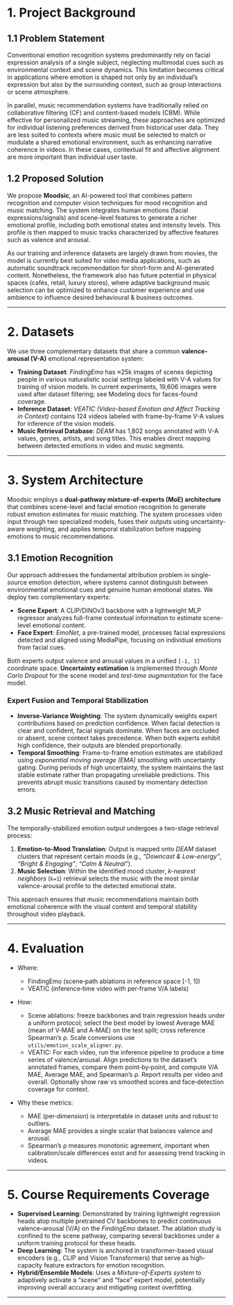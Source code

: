 # 1. Project Background

## 1.1 Problem Statement

Conventional emotion recognition systems predominantly rely on facial expression analysis of a single subject, neglecting multimodal cues such as environmental context and scene dynamics. This limitation becomes critical in applications where emotion is shaped not only by an individual’s expression but also by the surrounding context, such as group interactions or scene atmosphere.

In parallel, music recommendation systems have traditionally relied on collaborative filtering (CF) and content-based models (CBM). While effective for personalized music streaming, these approaches are optimized for individual listening preferences derived from historical user data. They are less suited to contexts where music must be selected to match or modulate a shared emotional environment, such as enhancing narrative coherence in videos. In these cases, contextual fit and affective alignment are more important than individual user taste.

## 1.2 Proposed Solution

We propose **Moodsic**, an AI-powered tool that combines pattern recognition and computer vision techniques for mood recognition and music matching. The system integrates human emotions (facial expressions/signals) and scene-level features to generate a richer emotional profile, including both emotional states and intensity levels. This profile is then mapped to music tracks characterized by affective features such as valence and arousal.

As our training and inference datasets are largely drawn from movies, the model is currently best suited for video media applications, such as automatic soundtrack recommendation for short-form and AI-generated content. Nonetheless, the framework also has future potential in physical spaces (cafés, retail, luxury stores), where adaptive background music selection can be optimized to enhance customer experience and use ambience to influence desired behavioural & business outcomes.

---

# 2. Datasets

We use three complementary datasets that share a common **valence-arousal (V-A)** emotional representation system:

* **Training Dataset**: *FindingEmo* has ≈25k images of scenes depicting people in various naturalistic social settings labeled with V-A values for training of vision models. In current experiments, 19,606 images were used after dataset filtering; see Modeling docs for faces-found coverage.
* **Inference Dataset**: *VEATIC (Video-based Emotion and Affect Tracking in Context)* contains 124 videos labeled with frame-by-frame V-A values for inference of the vision models.
* **Music Retrieval Database**: *DEAM* has 1,802 songs annotated with V-A values, genres, artists, and song titles. This enables direct mapping between detected emotions in video and music segments.

---

# 3. System Architecture

Moodsic employs a **dual-pathway mixture-of-experts (MoE) architecture** that combines scene-level and facial emotion recognition to generate robust emotion estimates for music matching. The system processes video input through two specialized models, fuses their outputs using uncertainty-aware weighting, and applies temporal stabilization before mapping emotions to music recommendations.

## 3.1 Emotion Recognition

Our approach addresses the fundamental attribution problem in single-source emotion detection, where systems cannot distinguish between environmental emotional cues and genuine human emotional states. We deploy two complementary experts:

* **Scene Expert**: A CLIP/DINOv3 backbone with a lightweight MLP regressor analyzes full-frame contextual information to estimate scene-level emotional content.
* **Face Expert**: *EmoNet*, a pre-trained model, processes facial expressions detected and aligned using MediaPipe, focusing on individual emotions from facial cues.

Both experts output valence and arousal values in a unified `[-1, 1]` coordinate space. **Uncertainty estimation** is implemented through *Monte Carlo Dropout* for the scene model and *test-time augmentation* for the face model.

### Expert Fusion and Temporal Stabilization

* **Inverse-Variance Weighting**: The system dynamically weights expert contributions based on prediction confidence. When facial detection is clear and confident, facial signals dominate. When faces are occluded or absent, scene context takes precedence. When both experts exhibit high confidence, their outputs are blended proportionally.
* **Temporal Smoothing**: Frame-to-frame emotion estimates are stabilized using *exponential moving average (EMA)* smoothing with uncertainty gating. During periods of high uncertainty, the system maintains the last stable estimate rather than propagating unreliable predictions. This prevents abrupt music transitions caused by momentary detection errors.

## 3.2 Music Retrieval and Matching

The temporally-stabilized emotion output undergoes a two-stage retrieval process:

1. **Emotion-to-Mood Translation**: Output is mapped onto *DEAM* dataset clusters that represent certain moods (e.g., *“Downcast & Low-energy”*, *“Bright & Engaging”*, *“Calm & Neutral”*).
2. **Music Selection**: Within the identified mood cluster, *k-nearest neighbors* (`k=1`) retrieval selects the music with the most similar valence-arousal profile to the detected emotional state.

This approach ensures that music recommendations maintain both emotional coherence with the visual content and temporal stability throughout video playback.

---

# 4. Evaluation

- Where:
  - FindingEmo (scene‑path ablations in reference space [-1, 1])
  - VEATIC (inference‑time video with per‑frame V/A labels)

- How:
  - Scene ablations: freeze backbones and train regression heads under a uniform protocol; select the best model by lowest Average MAE (mean of V‑MAE and A‑MAE) on the test split; cross reference Spearman’s ρ. Scale conversions use `utils/emotion_scale_aligner.py`.
  - VEATIC: For each video, run the inference pipeline to produce a time series of valence/arousal. Align predictions to the dataset’s annotated frames, compare them point‑by‑point, and compute V/A MAE, Average MAE, and Spearman’s ρ. Report results per video and overall. Optionally show raw vs smoothed scores and face‑detection coverage for context.

- Why these metrics:
  - MAE (per‑dimension) is interpretable in dataset units and robust to outliers.
  - Average MAE provides a single scalar that balances valence and arousal.
  - Spearman’s ρ measures monotonic agreement, important when calibration/scale differences exist and for assessing trend tracking in videos.

---

# 5. Course Requirements Coverage

* **Supervised Learning**: Demonstrated by training lightweight regression heads atop multiple pretrained CV backbones to predict continuous valence–arousal (V/A) on the *FindingEmo* dataset. The ablation study is confined to the scene pathway, comparing several backbones under a uniform training protocol for these heads. 
* **Deep Learning**: The system is anchored in transformer-based visual encoders (e.g., CLIP and Vision Transformers) that serve as high-capacity feature extractors for emotion recognition.
* **Hybrid/Ensemble Models**: Uses a *Mixture-of-Experts system* to adaptively activate a “scene” and “face” expert model, potentially improving overall accuracy and mitigating context overfitting.
---
